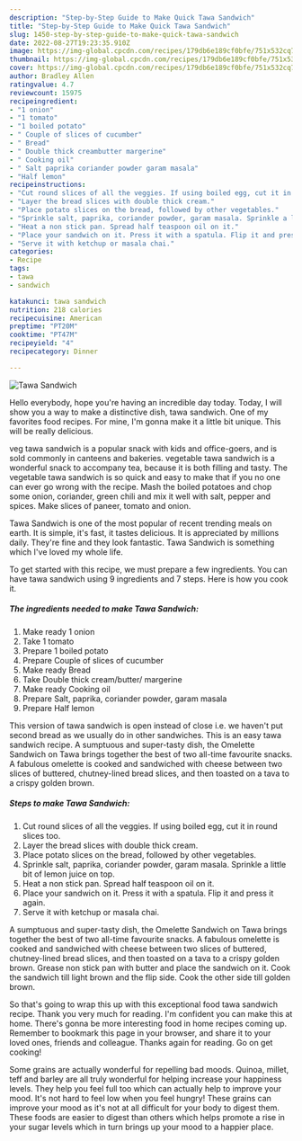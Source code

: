 ```yaml
---
description: "Step-by-Step Guide to Make Quick Tawa Sandwich"
title: "Step-by-Step Guide to Make Quick Tawa Sandwich"
slug: 1450-step-by-step-guide-to-make-quick-tawa-sandwich
date: 2022-08-27T19:23:35.910Z
image: https://img-global.cpcdn.com/recipes/179db6e189cf0bfe/751x532cq70/tawa-sandwich-recipe-main-photo.jpg
thumbnail: https://img-global.cpcdn.com/recipes/179db6e189cf0bfe/751x532cq70/tawa-sandwich-recipe-main-photo.jpg
cover: https://img-global.cpcdn.com/recipes/179db6e189cf0bfe/751x532cq70/tawa-sandwich-recipe-main-photo.jpg
author: Bradley Allen
ratingvalue: 4.7
reviewcount: 15975
recipeingredient:
- "1 onion"
- "1 tomato"
- "1 boiled potato"
- " Couple of slices of cucumber"
- " Bread"
- " Double thick creambutter margerine"
- " Cooking oil"
- " Salt paprika coriander powder garam masala"
- "Half lemon"
recipeinstructions:
- "Cut round slices of all the veggies. If using boiled egg, cut it in round slices too."
- "Layer the bread slices with double thick cream."
- "Place potato slices on the bread, followed by other vegetables."
- "Sprinkle salt, paprika, coriander powder, garam masala. Sprinkle a little bit of lemon juice on top."
- "Heat a non stick pan. Spread half teaspoon oil on it."
- "Place your sandwich on it. Press it with a spatula. Flip it and press it again."
- "Serve it with ketchup or masala chai."
categories:
- Recipe
tags:
- tawa
- sandwich

katakunci: tawa sandwich 
nutrition: 218 calories
recipecuisine: American
preptime: "PT20M"
cooktime: "PT47M"
recipeyield: "4"
recipecategory: Dinner

---
```



![Tawa Sandwich](https://img-global.cpcdn.com/recipes/179db6e189cf0bfe/751x532cq70/tawa-sandwich-recipe-main-photo.jpg)

Hello everybody, hope you're having an incredible day today. Today, I will show you a way to make a distinctive dish, tawa sandwich. One of my favorites food recipes. For mine, I'm gonna make it a little bit unique. This will be really delicious.

veg tawa sandwich is a popular snack with kids and office-goers, and is sold commonly in canteens and bakeries. vegetable tawa sandwich is a wonderful snack to accompany tea, because it is both filling and tasty. The vegetable tawa sandwich is so quick and easy to make that if you no one can ever go wrong with the recipe. Mash the boiled potatoes and chop some onion, coriander, green chili and mix it well with salt, pepper and spices. Make slices of paneer, tomato and onion.

Tawa Sandwich is one of the most popular of recent trending meals on earth. It is simple, it's fast, it tastes delicious. It is appreciated by millions daily. They're fine and they look fantastic. Tawa Sandwich is something which I've loved my whole life.


To get started with this recipe, we must prepare a few ingredients. You can have tawa sandwich using 9 ingredients and 7 steps. Here is how you cook it.

<!--inarticleads1-->

##### The ingredients needed to make Tawa Sandwich:

1. Make ready 1 onion
1. Take 1 tomato
1. Prepare 1 boiled potato
1. Prepare  Couple of slices of cucumber
1. Make ready  Bread
1. Take  Double thick cream/butter/ margerine
1. Make ready  Cooking oil
1. Prepare  Salt, paprika, coriander powder, garam masala
1. Prepare Half lemon


This version of tawa sandwich is open instead of close i.e. we haven&#39;t put second bread as we usually do in other sandwiches. This is an easy tawa sandwich recipe. A sumptuous and super-tasty dish, the Omelette Sandwich on Tawa brings together the best of two all-time favourite snacks. A fabulous omelette is cooked and sandwiched with cheese between two slices of buttered, chutney-lined bread slices, and then toasted on a tava to a crispy golden brown. 

<!--inarticleads2-->

##### Steps to make Tawa Sandwich:

1. Cut round slices of all the veggies. If using boiled egg, cut it in round slices too.
1. Layer the bread slices with double thick cream.
1. Place potato slices on the bread, followed by other vegetables.
1. Sprinkle salt, paprika, coriander powder, garam masala. Sprinkle a little bit of lemon juice on top.
1. Heat a non stick pan. Spread half teaspoon oil on it.
1. Place your sandwich on it. Press it with a spatula. Flip it and press it again.
1. Serve it with ketchup or masala chai.


A sumptuous and super-tasty dish, the Omelette Sandwich on Tawa brings together the best of two all-time favourite snacks. A fabulous omelette is cooked and sandwiched with cheese between two slices of buttered, chutney-lined bread slices, and then toasted on a tava to a crispy golden brown. Grease non stick pan with butter and place the sandwich on it. Cook the sandwich till light brown and the flip side. Cook the other side till golden brown. 

So that's going to wrap this up with this exceptional food tawa sandwich recipe. Thank you very much for reading. I'm confident you can make this at home. There's gonna be more interesting food in home recipes coming up. Remember to bookmark this page in your browser, and share it to your loved ones, friends and colleague. Thanks again for reading. Go on get cooking!

Some grains are actually wonderful for repelling bad moods. Quinoa, millet, teff and barley are all truly wonderful for helping increase your happiness levels. They help you feel full too which can actually help to improve your mood. It's not hard to feel low when you feel hungry! These grains can improve your mood as it's not at all difficult for your body to digest them. These foods are easier to digest than others which helps promote a rise in your sugar levels which in turn brings up your mood to a happier place.

